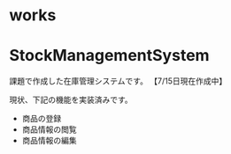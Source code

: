 # works
# StockManagementSystem  

課題で作成した在庫管理システムです。  【7/15日現在作成中】

現状、下記の機能を実装済みです。 

* 商品の登録 
* 商品情報の閲覧
* 商品情報の編集


